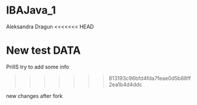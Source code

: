 # IBAJava_1
Aleksandra Dragun 
<<<<<<< HEAD

New test DATA
=======
PrilIS
try to add some info
>>>>>>> 813193c96bfd4fda7feae0d5b88ff2ea1b4d4ddc

new changes after fork
